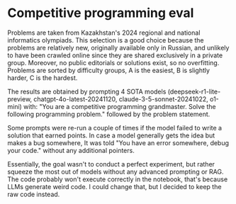 # Competitive programming eval
Problems are taken from Kazakhstan's 2024 regional and national informatics olympiads. This selection is a good choice because the problems are relatively new, originally available only in Russian, and unlikely to have been crawled online since they are shared exclusively in a private group. Moreover, no public editorials or solutions exist, so no overfitting. Problems are sorted by difficulty groups, A is the easiest, B is slightly harder, C is the hardest.

The results are obtained by prompting 4 SOTA models (deepseek-r1-lite-preview, chatgpt-4o-latest-20241120, claude-3-5-sonnet-20241022, o1-mini) with: "You are a competitive programming grandmaster. Solve the following programming problem." followed by the problem statement.

Some prompts were re-run a couple of times if the model failed to write a solution that earned points. In case a model generally gets the idea but makes a bug somewhere, It was told "You have an error somewhere, debug your code." without any additional pointers.

Essentially, the goal wasn't to conduct a perfect experiment, but rather squeeze the most out of models without any advanced prompting or RAG. The code probably won't execute correctly in the notebook, that's because LLMs generate weird code. I could change that, but I decided to keep the raw code instead.

